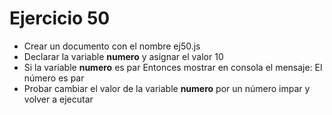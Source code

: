 # Ejercicio 50

- Crear un documento con el nombre ej50.js
- Declarar la variable **numero** y asignar el valor 10
- Si la variable **numero** es par Entonces mostrar en consola el mensaje: El número es par
- Probar cambiar el valor de la variable **numero** por un número impar y volver a ejecutar
